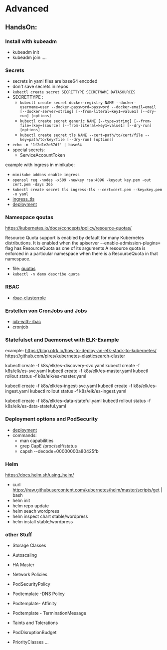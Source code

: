 # Advanced

## HandsOn:

### Install with kubeadm

- kubeadm init
- kubeadm join ....

### Secrets

- secrets in yaml files are base64 encoded
- don't save secrets in repos
- `kubectl create secret SECRETTYPE SECRETNAME DATASOURCES`
- SECRETTYPE :
  - `kubectl create secret docker-registry NAME --docker-username=user --docker-password=password --docker-email=email [--docker-server=string] [--from-literal=key1=value1] [--dry-run] [options]`
  - `kubectl create secret generic NAME [--type=string] [--from-file=[key=]source] [--from-literal=key1=value1] [--dry-run] [options]`
  - `kubectl create secret tls NAME --cert=path/to/cert/file --key=path/to/key/file [--dry-run] [options]`
- `echo -n '1f2d1e2e67df' | base64`
- special secrets:
  - ServiceAccountToken

example with ingress in minikube:
- `minikube addons enable ingress`
- `openssl req -nodes -x509 -newkey rsa:4096 -keyout key.pem -out cert.pem -days 365`
- `kubectl create secret tls ingress-tls --cert=cert.pem --key=key.pem -o yaml`
- [ingress_tls](k8s/ingress_tls.yaml)
- [deployment](k8s/deployment_nginxdemo.yaml)

### Namespace qoutas

https://kubernetes.io/docs/concepts/policy/resource-quotas/

Resource Quota support is enabled by default for many Kubernetes distributions. It is enabled when the apiserver --enable-admission-plugins= flag has ResourceQuota as one of its arguments
A resource quota is enforced in a particular namespace when there is a ResourceQuota in that namespace.

- file: [quotas](k8s/namespace_quotas.yaml)
- `kubectl -n demo describe quota`

### RBAC

- [rbac-clusterrole](k8s/rbac.yaml)

### Erstellen von CronJobs and Jobs

- [job-with-rbac](k8s/job_rbac.yaml)
- [cronjob](k8s/cronjob.yaml)

### Statefulset and Daemonset with ELK-Example
example:
https://blog.ptrk.io/how-to-deploy-an-efk-stack-to-kubernetes/
https://github.com/pires/kubernetes-elasticsearch-cluster

kubectl create -f k8s/elk/es-discovery-svc.yaml
kubectl create -f k8s/elk/es-svc.yaml
kubectl create -f k8s/elk/es-master.yaml
kubectl rollout status -f k8s/elk/es-master.yaml

kubectl create -f k8s/elk/es-ingest-svc.yaml
kubectl create -f k8s/elk/es-ingest.yaml
kubectl rollout status -f k8s/elk/es-ingest.yaml

kubectl create -f k8s/elk/es-data-stateful.yaml
kubectl rollout status -f k8s/elk/es-data-stateful.yaml

### Deployment options and PodSecurity

- [deployment](k8s/deployment_all.yaml)
- commands: 
  - man capabilities
  - grep CapE /proc/self/status 
  - capsh --decode=00000000a80425fb

### Helm
https://docs.helm.sh/using_helm/
- curl https://raw.githubusercontent.com/kubernetes/helm/master/scripts/get | bash 
- helm init
- helm repo update
- helm seach wordpress
- helm inspect chart stable/wordpress
- helm install stable/wordpress


### other Stuff

- Storage Classes
- Autoscaling
- HA Master
- Network Policies
- PodSecurityPolicy

- Podtemplate -DNS Policy
- Podtemplate- Affinity
- Podtemplate - TerminationMessage
- Taints and Tolerations
- PodDisruptionBudget
- PriorityClasses
...